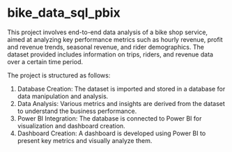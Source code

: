 # bike_data_sql_pbix

This project involves end-to-end data analysis of a bike shop service, aimed at analyzing key performance metrics such as hourly revenue, profit and revenue trends, seasonal revenue, and rider demographics. The dataset provided includes information on trips, riders, and revenue data over a certain time period.

The project is structured as follows:

1. Database Creation: The dataset is imported and stored in a database for data manipulation and analysis.
2. Data Analysis: Various metrics and insights are derived from the dataset to understand the business performance.
3. Power BI Integration: The database is connected to Power BI for visualization and dashboard creation.
4. Dashboard Creation: A dashboard is developed using Power BI to present key metrics and visually analyze them.

